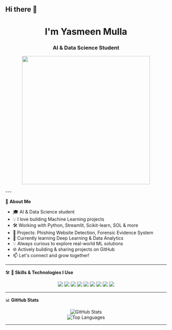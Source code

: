 ## Hi there 👋
<h1 align="center"> I'm Yasmeen Mulla</h1>
<h3 align="center">AI & Data Science Student </h3>

<p align="center">
  <img src="https://media.giphy.com/media/v1.Y2lkPTc5MGI3NjExbWNpMGN3MHdjcWdxb2Z5MWF5MnRqbXl6aTY2ejhoZDlzdG1mcndyYyZlcD12MV8zNzZkZGY1Zjk5YzM3YjMwZDMwNGI1NDllYzEzMDMxYQ/giphy.gif" width="400" />
</p>
---

🌟 **About Me**  
- 🎓 AI & Data Science student  
- 💡 I love building Machine Learning projects  
- 🛠️ Working with Python, Streamlit, Scikit-learn, SOL & more  
- 📌 Projects: Phishing Website Detection, Forensic Evidence System  
- 🌱 Currently learning Deep Learning & Data Analytics    
- 💡 Always curious to explore real-world ML solutions  
- 🌐 Actively building & sharing projects on GitHub
- 📫 Let's connect and grow together! 

---

🛠️ **🚀 Skills & Technologies I Use**  
<p align="center">
  <img src="https://img.shields.io/badge/Python-FFD43B?style=for-the-badge&logo=python&logoColor=blue" />
  <img src="https://img.shields.io/badge/Scikit--learn-F7931E?style=for-the-badge&logo=scikit-learn&logoColor=white" />
  <img src="https://img.shields.io/badge/Pandas-150458?style=for-the-badge&logo=pandas&logoColor=white" />
  <img src="https://img.shields.io/badge/MySQL-00758F?style=for-the-badge&logo=mysql&logoColor=white" />
  <img src="https://img.shields.io/badge/MongoDB-47A248?style=for-the-badge&logo=mongodb&logoColor=white" />
  <img src="https://img.shields.io/badge/PHP-777BB4?style=for-the-badge&logo=php&logoColor=white" />
  <img src="https://img.shields.io/badge/SQL-003B57?style=for-the-badge&logo=postgresql&logoColor=white" />
  <img src="https://img.shields.io/badge/HTML5-e34c26?style=for-the-badge&logo=html5&logoColor=white" />
  <img src="https://img.shields.io/badge/CSS3-264de4?style=for-the-badge&logo=css3&logoColor=white" />
</p>

---

📊 **GitHub Stats**
<p align="center">
  <img src="https://github-readme-stats.vercel.app/api?username=yasmeen-mulla-ai&show_icons=true&theme=tokyonight" alt="GitHub Stats" />
  <br>
  <img src="https://github-readme-stats.vercel.app/api/top-langs/?username=yasmeen-mulla-ai&layout=compact&theme=tokyonight" alt="Top Languages" />
</p>

---



